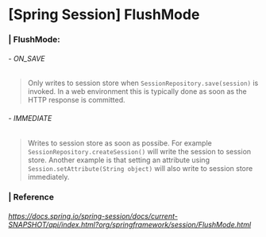 # [Spring Session] FlushMode

### | FlushMode:

###### - ON_SAVE

> Only writes to session store when `SessionRepository.save(session)` is invoked. In a web environment this is typically done as soon as the HTTP response is committed. 

###### - IMMEDIATE

> Writes to session store as soon as possibe. For example `SessionRepository.createSession()` will write the session to session store. Another example is that setting an attribute using `Session.setAttribute(String object)` will also write to session store immediately. 



### | Reference 

###### https://docs.spring.io/spring-session/docs/current-SNAPSHOT/api/index.html?org/springframework/session/FlushMode.html

